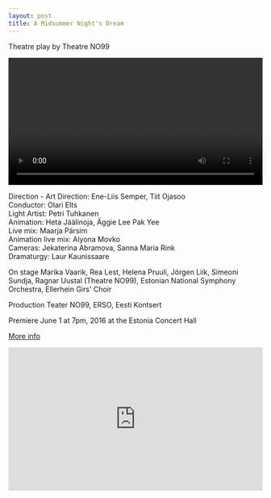 ```yaml
---
layout: post
title: A Midsummer Night's Dream
---
```


Theatre play by Theatre NO99

<video width="100%" controls>
  <source src="./assets/images/midsummer/midsummer001.mp4" type="video/mp4">
</video>

Direction - Art Direction: Ene-Liis Semper, Tiit Ojasoo  
Conductor: Olari Elts  
Light Artist: Petri Tuhkanen  
Animation: Heta Jäälinoja, Äggie Lee Pak Yee  
Live mix: Maarja Pärsim  
Animation live mix: Alyona Movko  
Cameras: Jekaterina Abramova, Sanna Maria Rink  
Dramaturgy: Laur Kaunissaare

On stage Marika Vaarik, Rea Lest, Helena Pruuli, Jörgen Liik, Simeoni Sundja, Ragnar Uustal (Theatre NO99), Estonian National Symphony Orchestra, Ellerhein Girs' Choir

Production Teater NO99, ERSO, Eesti Kontsert

Premiere June 1 at 7pm, 2016 at the Estonia Concert Hall

[More info](https://no99.ee/productions/no40-a-midsummer-night-s-dream)

<div style="padding:56.25% 0 0 0;position:relative;">
  <iframe src="https://player.vimeo.com/video/185817416?title=0&portrait=0&byline=0&dnt=1" style="position:absolute;top:0;left:0;width:100%;height:100%;" frameborder="0" allow="autoplay; fullscreen; picture-in-picture" allowfullscreen></iframe>
</div><script src="https://player.vimeo.com/api/player.js"></script>